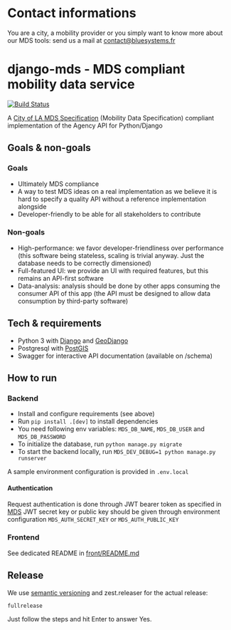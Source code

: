 # Contact informations

You are a city, a mobility provider or you simply want to know more about our MDS tools: send us a mail at contact@bluesystems.fr

# django-mds - MDS compliant mobility data service

[![Build Status](https://travis-ci.org/Polyconseil/django-mds.svg?branch=master)](https://travis-ci.org/Polyconseil/django-mds)

A [City of LA MDS Specification](https://github.com/CityOfLosAngeles/mobility-data-specification) (Mobility Data Specification) compliant implementation of the Agency API for Python/Django

## Goals & non-goals

### Goals

* Ultimately MDS compliance
* A way to test MDS ideas on a real implementation as we believe
  it is hard to specify a quality API without a reference implementation alongside
* Developer-friendly to be able for all stakeholders to contribute

### Non-goals

* High-performance: we favor developer-friendliness over performance (this software being stateless, scaling is trivial anyway. Just the database needs to be correctly dimensioned)
* Full-featured UI: we provide an UI with required features, but this remains an API-first software
* Data-analysis: analysis should be done by other apps consuming the consumer API of this app (the API must be designed to allow data consumption by third-party software)

## Tech & requirements

* Python 3 with [Django](https://www.djangoproject.com/) and [GeoDjango](https://docs.djangoproject.com/en/2.1/ref/contrib/gis/)
* Postgresql with [PostGIS](https://postgis.net/)
* Swagger for interactive API documentation (available on /schema)

## How to run

### Backend

* Install and configure requirements (see above)
* Run `pip install .[dev]` to install dependencies
* You need following env variables: `MDS_DB_NAME`, `MDS_DB_USER` and `MDS_DB_PASSWORD`
* To initialize the database, run `python manage.py migrate`
* To start the backend locally, run `MDS_DEV_DEBUG=1 python manage.py runserver`

A sample environment configuration is provided in `.env.local`

#### Authentication

Request authentication is done through JWT bearer token as specified in [MDS](https://github.com/CityOfLosAngeles/mobility-data-specification/tree/dev/agency#authorization)
JWT secret key or public key should be given through environment configuration `MDS_AUTH_SECRET_KEY` or `MDS_AUTH_PUBLIC_KEY`

### Frontend

See dedicated README in [front/README.md](https://github.com/Polyconseil/django-mds/blob/master/front/README.md)

## Release

We use [semantic versioning](https://semver.org/) and zest.releaser for the actual release:

    fullrelease

Just follow the steps and hit Enter to answer Yes.
